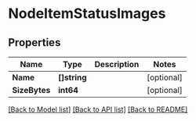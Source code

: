 # NodeItemStatusImages

## Properties

Name | Type | Description | Notes
------------ | ------------- | ------------- | -------------
**Name** | **[]string** |  | [optional] 
**SizeBytes** | **int64** |  | [optional] 

[[Back to Model list]](../README.md#documentation-for-models) [[Back to API list]](../README.md#documentation-for-api-endpoints) [[Back to README]](../README.md)


